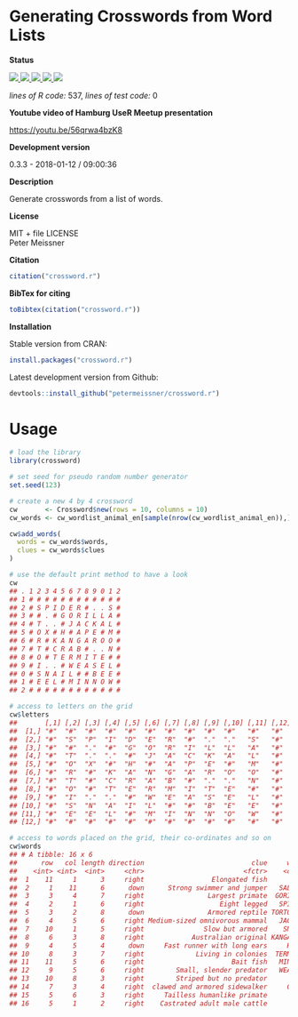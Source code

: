 
Generating Crosswords from Word Lists
=====================================

**Status**

<a href="https://travis-ci.org/petermeissner/crossword.r"> <img src="https://api.travis-ci.org/petermeissner/crossword.r.svg?branch=master"> <a/> <a href="https://cran.r-project.org/package=crossword.r"> <img src="http://www.r-pkg.org/badges/version/crossword.r"> </a> <a href=""> <img src="https://codecov.io/gh/petermeissner/crossword.r/branch/master/graph/badge.svg"> </a> <a href=""> <img src="http://cranlogs.r-pkg.org/badges/grand-total/crossword.r"> </a> <a href=""> <img src="http://cranlogs.r-pkg.org/badges/crossword.r"> </a>

*lines of R code:* 537, *lines of test code:* 0

**Youtube video of Hamburg UseR Meetup presentation**

<https://youtu.be/56qrwa4bzK8>

**Development version**

0.3.3 - 2018-01-12 / 09:00:36

**Description**

Generate crosswords from a list of words.

**License**

MIT + file LICENSE <br>Peter Meissner

**Citation**

``` r
citation("crossword.r")
```

**BibTex for citing**

``` r
toBibtex(citation("crossword.r"))
```

**Installation**

Stable version from CRAN:

``` r
install.packages("crossword.r")
```

Latest development version from Github:

``` r
devtools::install_github("petermeissner/crossword.r")
```

Usage
=====

``` r
# load the library
library(crossword)

# set seed for pseudo random number generator
set.seed(123)

# create a new 4 by 4 crossword
cw       <- Crossword$new(rows = 10, columns = 10)
cw_words <- cw_wordlist_animal_en[sample(nrow(cw_wordlist_animal_en)),]

cw$add_words(
  words = cw_words$words,
  clues = cw_words$clues
)
```

``` r
# use the default print method to have a look
cw
## . 1 2 3 4 5 6 7 8 9 0 1 2
## 1 # # # # # # # # # # # #
## 2 # S P I D E R # . . S #
## 3 # # . # G O R I L L A #
## 4 # T . . # J A C K A L #
## 5 # O X # H # A P E # M #
## 6 # R # K A N G A R O O #
## 7 # T # C R A B # . . N #
## 8 # O # T E R M I T E # #
## 9 # I . . # W E A S E L #
## 0 # S N A I L # # B E E #
## 1 # E E L # M I N N O W #
## 2 # # # # # # # # # # # #
```

``` r
# access to letters on the grid
cw$letters
##       [,1] [,2] [,3] [,4] [,5] [,6] [,7] [,8] [,9] [,10] [,11] [,12]
##  [1,] "#"  "#"  "#"  "#"  "#"  "#"  "#"  "#"  "#"  "#"   "#"   "#"  
##  [2,] "#"  "S"  "P"  "I"  "D"  "E"  "R"  "#"  "."  "."   "S"   "#"  
##  [3,] "#"  "#"  "."  "#"  "G"  "O"  "R"  "I"  "L"  "L"   "A"   "#"  
##  [4,] "#"  "T"  "."  "."  "#"  "J"  "A"  "C"  "K"  "A"   "L"   "#"  
##  [5,] "#"  "O"  "X"  "#"  "H"  "#"  "A"  "P"  "E"  "#"   "M"   "#"  
##  [6,] "#"  "R"  "#"  "K"  "A"  "N"  "G"  "A"  "R"  "O"   "O"   "#"  
##  [7,] "#"  "T"  "#"  "C"  "R"  "A"  "B"  "#"  "."  "."   "N"   "#"  
##  [8,] "#"  "O"  "#"  "T"  "E"  "R"  "M"  "I"  "T"  "E"   "#"   "#"  
##  [9,] "#"  "I"  "."  "."  "#"  "W"  "E"  "A"  "S"  "E"   "L"   "#"  
## [10,] "#"  "S"  "N"  "A"  "I"  "L"  "#"  "#"  "B"  "E"   "E"   "#"  
## [11,] "#"  "E"  "E"  "L"  "#"  "M"  "I"  "N"  "N"  "O"   "W"   "#"  
## [12,] "#"  "#"  "#"  "#"  "#"  "#"  "#"  "#"  "#"  "#"   "#"   "#"

# access to words placed on the grid, their co-ordinates and so on
cw$words
## # A tibble: 16 x 6
##      row   col length direction                           clue     word
##    <int> <int>  <int>     <chr>                         <fctr>    <chr>
##  1    11     1      3     right                 Elongated fish      EEL
##  2     1    11      6      down      Strong swimmer and jumper   SALMON
##  3     3     4      7     right                Largest primate  GORILLA
##  4     2     1      6     right                   Eight legged   SPIDER
##  5     3     2      8      down                Armored reptile TORTOISE
##  6     4     5      6     right Medium-sized omnivorous mammal   JACKAL
##  7    10     1      5     right               Slow but armored    SNAIL
##  8     6     3      8     right            Australian original KANGAROO
##  9     4     5      4      down     Fast runner with long ears     HARE
## 10     8     3      7     right             Living in colonies  TERMITE
## 11    11     5      6     right                      Bait fish   MINNOW
## 12     9     5      6     right        Small, slender predator   WEASEL
## 13    10     8      3     right        Striped but no predator      BEE
## 14     7     3      4     right  clawed and armored sidewalker     CRAB
## 15     5     6      3     right     Tailless humanlike primate      APE
## 16     5     1      2     right    Castrated adult male cattle       OX
```
